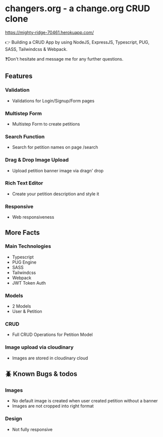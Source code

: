 # changers.org - a change.org CRUD clone
https://mighty-ridge-70461.herokuapp.com/

👉 Building a CRUD App by using NodeJS, ExpressJS, Typescript, PUG, SASS, Tailwindcss & Webpack.

❓Don't hesitate and message me for any further questions.
## Features
### Validation
- Validations for Login/Signup/Form pages

### Multistep Form
- Multistep Form to create petitions

### Search Function
- Search for petition names on page /search

### Drag & Drop Image Upload
- Upload petition banner image via dragn' drop

### Rich Text Editor
- Create your petition description and style it

### Responsive
- Web responsiveness

## More Facts
### Main Technologies
- Typescript
- PUG Engine
- SASS
- Tailwindcss
- Webpack
- JWT Token Auth

### Models
- 2 Models
- User & Petition

### CRUD
- Full CRUD Operations for Petition Model

### Image upload via cloudinary
- Images are stored in cloudinary cloud

## 🪲 Known Bugs & todos
### Images
- No default image is created when user created petition without a banner
- Images are not cropped into right format

### Design
- Not fully responsive




 
